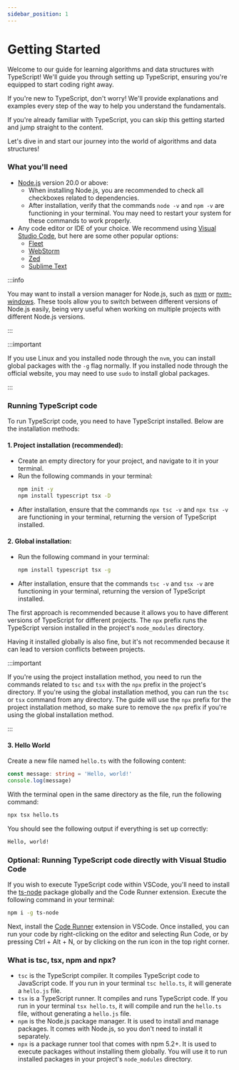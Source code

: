 ```yaml
---
sidebar_position: 1
---
```


# Getting Started

Welcome to our guide for learning algorithms and data structures with TypeScript! We'll guide you through setting up TypeScript, ensuring you're equipped to start coding right away.

If you're new to TypeScript, don't worry! We'll provide explanations and examples every step of the way to help you understand the fundamentals.

If you're already familiar with TypeScript, you can skip this getting started and jump straight to the content.

Let's dive in and start our journey into the world of algorithms and data structures!

### What you'll need

- [Node.js](https://nodejs.org/en/download/) version 20.0 or above:
  - When installing Node.js, you are recommended to check all checkboxes related to dependencies.
  - After installation, verify that the commands `node -v` and `npm -v` are functioning in your terminal. You may need to restart your system for these commands to work properly.
- Any code editor or IDE of your choice. We recommend using [Visual Studio Code](https://code.visualstudio.com/), but here are some other popular options:
  - [Fleet](https://www.jetbrains.com/fleet/)
  - [WebStorm](https://www.jetbrains.com/webstorm/)
  - [Zed](https://zed.dev/)
  - [Sublime Text](https://www.sublimetext.com/)

:::info

You may want to install a version manager for Node.js, such as [nvm](https://github.com/nvm-sh/nvm) or [nvm-windows](https://github.com/coreybutler/nvm-windows). These tools allow you to switch between different versions of Node.js easily, being very useful when working on multiple projects with different Node.js versions.

:::

:::important

If you use Linux and you installed node through the `nvm`, you can install global packages with the `-g` flag normally. If you installed node through the official website, you may need to use `sudo` to install global packages.

:::

### Running TypeScript code

To run TypeScript code, you need to have TypeScript installed. Below are the installation methods:

#### 1. Project installation (recommended):
  - Create an empty directory for your project, and navigate to it in your terminal.
  - Run the following commands in your terminal:
    ```bash
    npm init -y
    npm install typescript tsx -D
    ```
  - After installation, ensure that the commands `npx tsc -v` and `npx tsx -v` are functioning in your terminal, returning the version of TypeScript installed.

#### 2. Global installation:
  - Run the following command in your terminal:
    ```bash
    npm install typescript tsx -g
    ```
  - After installation, ensure that the commands `tsc -v` and `tsx -v` are functioning in your terminal, returning the version of TypeScript installed.

The first approach is recommended because it allows you to have different versions of TypeScript for different projects. The `npx` prefix runs the TypeScript version installed in the project's `node_modules` directory.

Having it installed globally is also fine, but it's not recommended because it can lead to version conflicts between projects.

:::important

If you're using the project installation method, you need to run the commands related to `tsc` and `tsx` with the `npx` prefix in the project's directory. If you're using the global installation method, you can run the `tsc` or `tsx` command from any directory.
The guide will use the `npx` prefix for the project installation method, so make sure to remove the `npx` prefix if you're using the global installation method.

:::

#### 3. Hello World

Create a new file named `hello.ts` with the following content:

```typescript
const message: string = 'Hello, world!'
console.log(message)
```

With the terminal open in the same directory as the file, run the following command:

```bash
npx tsx hello.ts
```

You should see the following output if everything is set up correctly:

```bash
Hello, world!
```

### Optional: Running TypeScript code directly with Visual Studio Code

If you wish to execute TypeScript code within VSCode, you'll need to install the [ts-node](https://www.npmjs.com/package/ts-node) package globally and the Code Runner extension. Execute the following command in your terminal:

```bash
npm i -g ts-node
```

Next, install the [Code Runner](https://marketplace.visualstudio.com/items?itemName=formulahendry.code-runner) extension in VSCode. Once installed, you can run your code by right-clicking on the editor and selecting Run Code, or by pressing Ctrl + Alt + N, or by clicking on the run icon in the top right corner.

### What is tsc, tsx, npm and npx?

- `tsc` is the TypeScript compiler. It compiles TypeScript code to JavaScript code. If you run in your terminal `tsc hello.ts`, it will generate a `hello.js` file.
- `tsx` is a TypeScript runner. It compiles and runs TypeScript code. If you run in your terminal `tsx hello.ts`, it will compile and run the `hello.ts` file, without generating a `hello.js` file.
- `npm` is the Node.js package manager. It is used to install and manage packages. It comes with Node.js, so you don't need to install it separately.
- `npx` is a package runner tool that comes with npm 5.2+. It is used to execute packages without installing them globally. You will use it to run installed packages in your project's `node_modules` directory.
